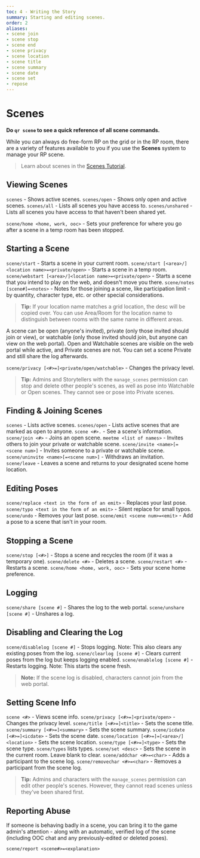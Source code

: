 ```yaml
---
toc: 4 - Writing the Story
summary: Starting and editing scenes.
order: 2
aliases:
- scene join
- scene stop
- scene end
- scene privacy
- scene location
- scene title
- scene summary
- scene date
- scene set
- repose
---
```

# Scenes
**Do `qr scene` to see a quick reference of all scene commands.**

While you can always do free-form RP on the grid or in the RP room, there are a variety of features available to you if you use the **Scenes** system to manage your RP scene.

> Learn about scenes in the [Scenes Tutorial](/help/scenes_tutorial).

## Viewing Scenes

`scenes` - Shows active scenes.
`scenes/open` - Shows only open and active scenes.
`scenes/all` - Lists all scenes you have access to.
`scenes/unshared` - Lists all scenes you have access to that haven't been shared yet.

`scene/home <home, work, ooc>` - Sets your preference for where you go after a scene in a temp room has been stopped.

## Starting  a Scene

`scene/start` - Starts a scene in your current room.
`scene/start [<area>/]<location name>=<private/open>` - Starts a scene in a temp room.
`scene/webstart [<area>/]<location name>=<private/open>` - Starts a scene that you intend to play on the web, and doesn't move you there.
`scene/notes [scene#]=<notes>` - Notes for those joining a scene, like participation limit - by quantity, character type, etc. or other special considerations.

> **Tip:** If your location name matches a grid location, the desc will be copied over.  You can use Area/Room for the location name to distinguish between rooms with the same name in different areas.

A scene can be open (anyone's invited), private (only those invited should join or view), or watchable (only those invited should join, but anyone can view on the web portal). Open and Watchable scenes are visible on the web portal while active, and Private scenes are not. You can set a scene Private and still share the log afterwards.

`scene/privacy [<#>=]<private/open/watchable>` - Changes the privacy level.

> **Tip:** Admins and Storytellers with the `manage_scenes` permission can stop and delete other people's scenes, as well as pose into Watchable or Open scenes. They cannot see or pose into Private scenes.


## Finding & Joining Scenes

`scenes` - Lists active scenes.
`scenes/open` - Lists active scenes that are marked as open to anyone.
`scene <#>.` - See a scene's information.
`scene/join <#>` - Joins an open scene.
`meetme <list of names>` - Invites others to join your private or watchable scene.
`scene/invite <name>[=<scene num>]` - Invites someone to a private or watchable scene.
`scene/uninvite <name>[=<scene num>]` - Withdraws an invitation.
`scene/leave` - Leaves a scene and returns to your designated scene home location.

## Editing Poses

`scene/replace <text in the form of an emit>` - Replaces your last pose.
`scene/typo <text in the form of an emit>` - Silent replace for small typos.
`scene/undo` - Removes your last pose.
`scene/emit <scene num>=<emit>` - Add a pose to a scene that isn't in your room.

## Stopping a Scene

`scene/stop [<#>]` - Stops a scene and recycles the room (if it was a temporary one).
`scene/delete <#>` - Deletes a scene.
`scene/restart <#>` - Restarts a scene.
`scene/home <home, work, ooc>` - Sets your scene home preference.

## Logging

`scene/share [scene #]` - Shares the log to the web portal.
`scene/unshare [scene #]` - Unshares a log.

## Disabling and Clearing the Log

`scene/disablelog [scene #]` - Stops logging. Note: This also clears any existing poses from the log.
`scene/clearlog [scene #]` - Clears current poses from the log but keeps logging enabled.
`scene/enablelog [scene #]` - Restarts logging. Note: This starts the scene fresh.

> **Note:** If the scene log is disabled, characters cannot join from the web portal.

## Setting Scene Info

`scene <#>` - Views scene info.
`scene/privacy [<#>=]<private/open>` - Changes the privacy level.
`scene/title [<#>=]<title>` - Sets the scene title.
`scene/summary [<#>=]<summary>` - Sets the scene summary.
`scene/icdate [<#>=]<icdate>` - Sets the scene date.
`scene/location [<#>=]=[<area>/]<location>` - Sets the scene location.
`scene/type [<#>=]<type>` - Sets the scene type.  `scene/types` lists types.
`scene/set <desc>` - Sets the scene in the current room.  Leave blank to clear.
`scene/addchar <#>=<char>` - Adds a participant to the scene log.
`scene/removechar <#>=<char>` - Removes a participant from the scene log.

> **Tip:** Admins and characters with the `manage_scenes` permission can edit other people's scenes.  However, they cannot read scenes unless they've been shared first.

## Reporting Abuse

If someone is behaving badly in a scene, you can bring it to the game admin's attention - along with an automatic, verified log of the scene (including OOC chat and any previously-edited or deleted poses).  

`scene/report <scene#>=<explanation>`
